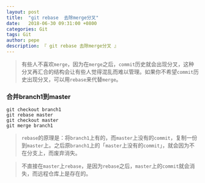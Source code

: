 ```yaml
---
layout: post
title:  "git rebase  去除merge分叉"
date:   2018-06-30 09:31:00 +0800
categories: Git
tags: Git
author: pepe
description: 『 git rebase 去除merge分叉 』
---
```


> 有些人不喜欢`merge`，因为在`merge`之后，`commit`历史就会出现分叉，这种分叉再汇合的结构会让有些人觉得混乱而难以管理。如果你不希望`commit`历史出现分叉，可以用`rebase`来代替`merge`。

### **合并branch1到master**
```
git checkout branch1
git rebase master
git checkout master
git merge branch1
```

> `rebase`的原理是：将`branch1`上有的，而`master`上没有的`commit`，复制一份到`master`上。之后原`branch1`上的「`master`上没有的`commit`」，就会因为不在分支上，而废弃消失。


> 不直接在`master`上`rebase`，是因为`rebase`之后，`master`上的`commit`就会消失，而远程仓库上是存在的。















